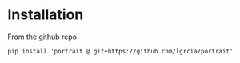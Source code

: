 # Installation
From the github repo

```shell
pip install 'portrait @ git+https://github.com/lgrcia/portrait'
```